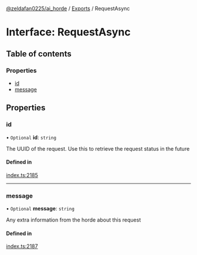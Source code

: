 [@zeldafan0225/ai_horde](../README.md) / [Exports](../modules.md) / RequestAsync

# Interface: RequestAsync

## Table of contents

### Properties

- [id](RequestAsync.md#id)
- [message](RequestAsync.md#message)

## Properties

### id

• `Optional` **id**: `string`

The UUID of the request. Use this to retrieve the request status in the future

#### Defined in

[index.ts:2185](https://github.com/ZeldaFan0225/ai_horde/blob/af05e2d/index.ts#L2185)

___

### message

• `Optional` **message**: `string`

Any extra information from the horde about this request

#### Defined in

[index.ts:2187](https://github.com/ZeldaFan0225/ai_horde/blob/af05e2d/index.ts#L2187)
